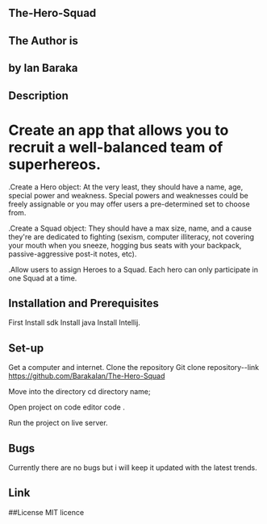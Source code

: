 ## The-Hero-Squad
## The Author is
## by Ian Baraka
## Description
# Create an app that allows you to recruit a well-balanced team of superhereos.
.Create a Hero object: At the very least, they should have a name, age, special power and weakness. Special powers and weaknesses could be freely assignable or you may offer users a pre-determined set to choose from.

.Create a Squad object: They should have a max size, name, and a cause they're are dedicated to fighting (sexism, computer illiteracy, not covering your mouth when you sneeze, hogging bus seats with your backpack, passive-aggressive post-it notes, etc).

.Allow users to assign Heroes to a Squad. Each hero can only participate in one Squad at a time.

## Installation and Prerequisites
First Install sdk Install java Install Intellij.

## Set-up
Get a computer and internet.
 Clone the repository Git clone 
 repository--link https://github.com/BarakaIan/The-Hero-Squad

Move into the directory cd directory name;

Open project on code editor code .

Run the project on live server.

## Bugs
Currently there are no bugs but i will keep it updated with the latest trends.

## Link

##License
MIT licence